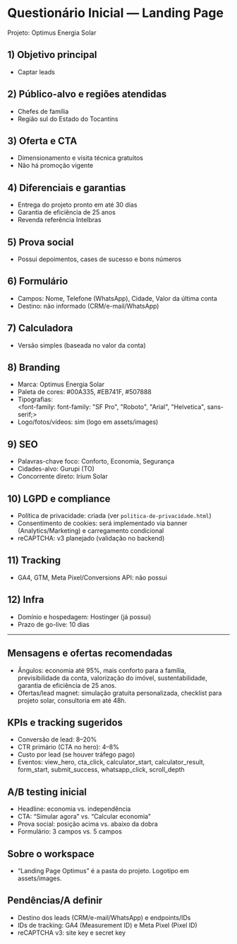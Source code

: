 # Questionário Inicial — Landing Page
Projeto: Optimus Energia Solar

## 1) Objetivo principal
- Captar leads

## 2) Público-alvo e regiões atendidas
- Chefes de família
- Região sul do Estado do Tocantins

## 3) Oferta e CTA
- Dimensionamento e visita técnica gratuitos
- Não há promoção vigente

## 4) Diferenciais e garantias
- Entrega do projeto pronto em até 30 dias
- Garantia de eficiência de 25 anos
- Revenda referência Intelbras

## 5) Prova social
- Possui depoimentos, cases de sucesso e bons números

## 6) Formulário
- Campos: Nome, Telefone (WhatsApp), Cidade, Valor da última conta
- Destino: não informado (CRM/e-mail/WhatsApp)

## 7) Calculadora
- Versão simples (baseada no valor da conta)

## 8) Branding
- Marca: Optimus Energia Solar
- Paleta de cores: #00A335, #EB741F, #507888
- Tipografias:        
        <font-family: font-family: "SF Pro", "Roboto", "Arial", "Helvetica", sans-serif;>
- Logo/fotos/vídeos: sim (logo em assets/images)

## 9) SEO
- Palavras-chave foco: Conforto, Economia, Segurança
- Cidades-alvo: Gurupi (TO)
- Concorrente direto: Irium Solar

## 10) LGPD e compliance
- Política de privacidade: criada (ver `politica-de-privacidade.html`)
- Consentimento de cookies: será implementado via banner (Analytics/Marketing) e carregamento condicional
- reCAPTCHA: v3 planejado (validação no backend)

## 11) Tracking
- GA4, GTM, Meta Pixel/Conversions API: não possui

## 12) Infra
- Domínio e hospedagem: Hostinger (já possui)
- Prazo de go-live: 10 dias

---

## Mensagens e ofertas recomendadas
- Ângulos: economia até 95%, mais conforto para a família, previsibilidade da conta, valorização do imóvel, sustentabilidade, garantia de eficiência de 25 anos.
- Ofertas/lead magnet: simulação gratuita personalizada, checklist para projeto solar, consultoria em até 48h.

## KPIs e tracking sugeridos
- Conversão de lead: 8–20%
- CTR primário (CTA no hero): 4–8%
- Custo por lead (se houver tráfego pago)
- Eventos: view_hero, cta_click, calculator_start, calculator_result, form_start, submit_success, whatsapp_click, scroll_depth

## A/B testing inicial
- Headline: economia vs. independência
- CTA: “Simular agora” vs. “Calcular economia”
- Prova social: posição acima vs. abaixo da dobra
- Formulário: 3 campos vs. 5 campos

## Sobre o workspace
- “Landing Page Optimus” é a pasta do projeto. Logotipo em assets/images.

## Pendências/A definir
- Destino dos leads (CRM/e-mail/WhatsApp) e endpoints/IDs
- IDs de tracking: GA4 (Measurement ID) e Meta Pixel (Pixel ID)
- reCAPTCHA v3: site key e secret key
